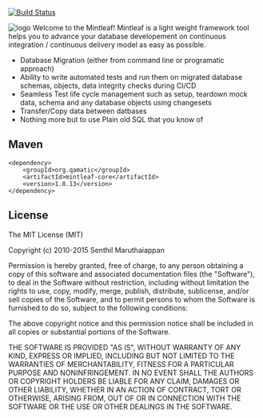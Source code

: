 [![Build Status](https://travis-ci.org/senips/mintleaf.svg?branch=master)](https://travis-ci.org/senips/mintleaf)

![logo](https://github.com/senips/mintleaf/blob/master/doc/source/images/logosimple.png)
Welcome to the Mintleaf! Mintleaf is a light weight framework tool helps you to advance your database developement on continuous integration / continuous delivery model as easy as possible.


- Database Migration (either from command line or programatic approach)
- Ability to write automated tests and run them on migrated database schemas, objects, data integrity checks during CI/CD
- Seamless Test life cycle management such as setup, teardown mock data, schema and any database objects using changesets
- Transfer/Copy data between datbases
- Nothing more but to use Plain old SQL that you know of

<!--## JavaDoc-->

<!--~[Java Doc.](http://senips.github.io/mintleaf/javadoc/)-->

## Maven 
    <dependency>
        <groupId>org.qamatic</groupId>
        <artifactId>mintleaf-core</artifactId>
        <version>1.8.13</version>
    </dependency>

## License

The MIT License (MIT)

Copyright (c) 2010-2015 Senthil Maruthaiappan

Permission is hereby granted, free of charge, to any person obtaining a copy
of this software and associated documentation files (the "Software"), to deal
in the Software without restriction, including without limitation the rights
to use, copy, modify, merge, publish, distribute, sublicense, and/or sell
copies of the Software, and to permit persons to whom the Software is
furnished to do so, subject to the following conditions:

The above copyright notice and this permission notice shall be included in all
copies or substantial portions of the Software.

THE SOFTWARE IS PROVIDED "AS IS", WITHOUT WARRANTY OF ANY KIND, EXPRESS OR
IMPLIED, INCLUDING BUT NOT LIMITED TO THE WARRANTIES OF MERCHANTABILITY,
FITNESS FOR A PARTICULAR PURPOSE AND NONINFRINGEMENT. IN NO EVENT SHALL THE
AUTHORS OR COPYRIGHT HOLDERS BE LIABLE FOR ANY CLAIM, DAMAGES OR OTHER
LIABILITY, WHETHER IN AN ACTION OF CONTRACT, TORT OR OTHERWISE, ARISING FROM,
OUT OF OR IN CONNECTION WITH THE SOFTWARE OR THE USE OR OTHER DEALINGS IN THE
SOFTWARE.

